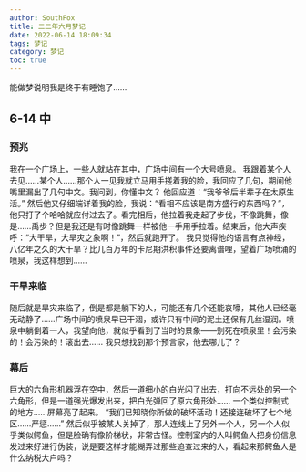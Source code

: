 ```yaml
---
author: SouthFox
title: 二二年六月梦记
date: 2022-06-14 18:09:34
tags: 梦记
category: 梦记
toc: true
---
```


能做梦说明我是终于有睡饱了……

<!--more-->

## 6-14 中 

### 预兆

我在一个广场上，一些人就站在其中，广场中间有一个大号喷泉。
我跟着某个人去见……某个人……那个人一见我就立马用手搓着我的脸，我回应了几句，期间他嘴里漏出了几句中文。我问到，你懂中文？
他回应道：“我爷爷后半辈子在太原生活。”
然后他又仔细端详着我的脸，我说：“看相不应该是南方盛行的东西吗？”，他只打了个哈哈就应付过去了。看完相后，他拉着我走起了步伐，不像跳舞，像是……禹步？但是我还是有时像跳舞一样被他一手用手拉着。结束后，他大声疾呼：“大干旱，大旱灾之象啊！”，然后就跑开了。
我只觉得他的语言有点神经，八亿年之久的大干旱？比几百万年的卡尼期洪积事件还要离谱哩，望着广场喷涌的喷泉，我这样想到……

### 干旱来临
随后就是旱灾来临了，倒是都是躺下的人，可能还有几个还能哀嚎，其他人已经毫无动静了……广场中间的喷泉早已干涸，或许只有中间的泥土还保有几丝湿润。喷泉中躺倒着一人，我望向他，就似乎看到了当时的景象——别死在喷泉里！会污染的！会污染的！滚出去……
我只想找到那个预言家，他去哪儿了？
### 幕后
巨大的六角形机器浮在空中，然后一道细小的白光闪了出去，打向不远处的另一个六角形，但是一道强光爆发出来，把白光弹回了原六角形处……
一个类似控制式的地方……屏幕亮了起来。
“我们已知晓你所做的破坏活动！还接连破坏了七个地区……严惩……”
然后似乎被某人关掉了，那人连线上了另外一个人，另一个人似乎类似鳄鱼，但是脸确有像阶梯状，非常古怪。控制室内的人叫鳄鱼人把身份信息发过来好进行伪装，说是要这样才能糊弄过那些追查过来的人，看起来那鳄鱼人是什么纳税大户吗？
